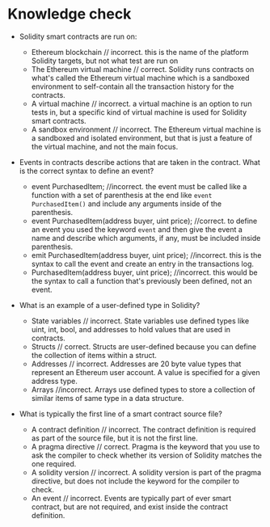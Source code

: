 # Knowledge check

- Solidity smart contracts are run on:

  - Ethereum blockchain // incorrect. this is the name of the platform Solidity targets, but not what test are run on
  - The Ethereum virtual machine // correct. Solidity runs contracts on what's called the Ethereum virtual machine which is a sandboxed environment to self-contain all the transaction history for the contracts.
  - A virtual machine // incorrect. a virtual machine is an option to run tests in, but a specific kind of virtual machine is used for Solidity smart contracts.
  - A sandbox environment // incorrect. The Ethereum virtual machine is a sandboxed and isolated environment, but that is just a feature of the virtual machine, and not the main focus.

- Events in contracts describe actions that are taken in the contract. What is the correct syntax to define an event?
  - event PurchasedItem; //incorrect. the event must be called like a function with a set of parenthesis at the end like `event PurchasedItem()` and include any arguments inside of the parenthesis.
  - event PurchasedItem(address buyer, uint price); //correct. to define an event you used the keyword `event` and then give the event a name and describe which arguments, if any, must be included inside parenthesis.  
  - emit PurchasedItem(address buyer, uint price); //incorrect. this is the syntax to call the event and create an entry in the transactions log.
  - PurchasedItem(address buyer, uint price); //incorrect. this would be the syntax to call a function that's previously been defined, not an event.

- What is an example of a user-defined type in Solidity?

  - State variables // incorrect. State variables use defined types like uint, int, bool, and addresses to hold values that are used in contracts.
  - Structs // correct. Structs are user-defined because you can define the collection of items within a struct.
  - Addresses // incorrect. Addresses are 20 byte value types that represent an Ethereum user account. A value is specified for a given address type.
  - Arrays //incorrect. Arrays use defined types to store a collection of similar items of same type in a data structure.

- What is typically the first line of a smart contract source file?

  - A contract definition // incorrect. The contract definition is required as part of the source file, but it is not the first line.
  - A pragma directive // correct. Pragma is the keyword that you use to ask the compiler to check whether its version of Solidity matches the one required.
  - A solidity version // incorrect. A solidity version is part of the pragma directive, but does not include the keyword for the compiler to check.
  - An event // incorrect. Events are typically part of ever smart contract, but are not required, and exist inside the contract definition.
